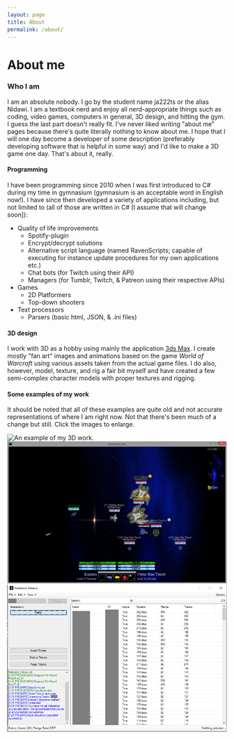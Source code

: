 ```yaml
---
layout: page
title: About
permalink: /about/
---
```

# About me
### Who I am
I am an absolute nobody. I go by the student name ja222ts or the alias Nidawi. I am a textbook nerd and enjoy all nerd-appropriate things such as coding, video games, computers in general, 3D design, and hitting the gym. I guess the last part doesn't really fit. I've never liked writing "about me" pages because there's quite literally nothing to know about me. I hope that I will one day become a developer of some description (preferably developing software that is helpful in some way) and I'd like to make a 3D game one day. That's about it, really.
#### Programming
I have been programming since 2010 when I was first introduced to C# during my time in gymnasium (gymnasium is an acceptable word in English now!). I have since then developed a variety of applications including, but not limited to (all of those are written in C# [I assume that will change soon]):
* Quality of life improvements
  * Spotify-plugin
  * Encrypt/decrypt solutions
  * Alternative script language (named RavenScripts; capable of executing for instance update procedures for my own applications etc.)
  * Chat bots (for Twitch using their API)
  * Managers (for Tumblr, Twitch, & Patreon using their respective APIs)
* Games
  * 2D Platformers
  * Top-down shooters
* Text processors
  * Parsers (basic html, JSON, & .ini files)  

#### 3D design
I work with 3D as a hobby using mainly the application [3ds Max](https://www.autodesk.eu/products/3ds-max/overview). I create mostly "fan art" images and animations based on the game *World of Warcraft* using various assets taken from the actual game files. I do also, however, model, texture, and rig a fair bit myself and have created a few semi-complex character models with proper textures and rigging.

#### Some examples of my work
It should be noted that all of these examples are quite old and not accurate representations of where I am right now. Not that there's been much of a change but still. Click the images to enlarge.
<script src="/assets/js/gallery.js" type="text/javascript" defer></script>
<div class="gallery-wrapper">
<img src="/assets/img/about/img1.png" alt="An example of my 3D work.">
<img src="/assets/img/about/img2.png" alt="An example of a 2D game of mine.">
<img src="/assets/img/about/img3.png" alt="An example of the Patreon manager I made.">
</div>